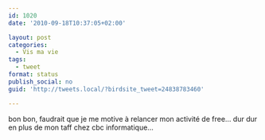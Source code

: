 ```yaml
---
id: 1020
date: '2010-09-18T10:37:05+02:00'

layout: post
categories:
  - Vis ma vie
tags:
  - tweet
format: status
publish_social: no
guid: 'http://tweets.local/?birdsite_tweet=24838783460'

---
```


bon bon, faudrait que je me motive à relancer mon activité de free… dur dur en plus de mon taff chez cbc informatique…